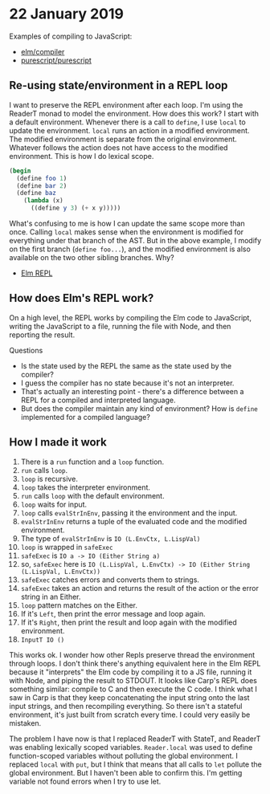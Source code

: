 # 22 January 2019

Examples of compiling to JavaScript:

- [elm/compiler](https://github.com/elm/compiler/blob/a6568a63f3ffc4defdb608d180b23a0113a89342/compiler/src/Generate/JavaScript/Builder.hs)
- [purescript/purescript](https://github.com/purescript/purescript/blob/master/src/Language/PureScript/CodeGen/JS.hs)

## Re-using state/environment in a REPL loop

I want to preserve the REPL environment after each loop.
I'm using the ReaderT monad to model the environment.
How does this work?
I start with a default environment.
Whenever there is a call to `define`, I use `local` to update the environment.
`local` runs an action in a modified environment.
The modified environment is separate from the original environment.
Whatever follows the action does not have access to the modified environment.
This is how I do lexical scope.

```scheme
(begin
  (define foo 1)
  (define bar 2)
  (define baz
    (lambda (x)
      ((define y 3) (+ x y)))))
```

What's confusing to me is how I can update the same scope more than once.
Calling `local` makes sense when the environment is modified for everything under
that branch of the AST.
But in the above example, I modify on the first branch (`define foo...`), and
the modified environment is also available on the two other sibling branches.
Why?

- [Elm REPL](https://github.com/elm/compiler/blob/master/terminal/src/Repl.hs)

## How does Elm's REPL work?

On a high level, the REPL works by compiling the Elm code to JavaScript, writing
the JavaScript to a file, running the file with Node, and then reporting the
result.

Questions

- Is the state used by the REPL the same as the state used by the compiler?
- I guess the compiler has no state because it's not an interpreter.
- That's actually an interesting point - there's a difference between a REPL for
  a compiled and interpreted language.
- But does the compiler maintain any kind of environment? How is `define` 
  implemented for a compiled language?

## How I made it work

1. There is a `run` function and a `loop` function.
1. `run` calls `loop`.
1. `loop` is recursive.
1. `loop` takes the interpreter environment.
1. `run` calls `loop` with the default environment.
1. `loop` waits for input.
1. `loop` calls `evalStrInEnv`, passing it the environment and the input.
1. `evalStrInEnv` returns a tuple of the evaluated code and the modified 
environment.
1. The type of `evalStrInEnv` is `IO (L.EnvCtx, L.LispVal)`
1. `loop` is wrapped in `safeExec`
1. `safeExec` is `IO a -> IO (Either String a)`
1. so, `safeExec` here is `IO (L.LispVal, L.EnvCtx) -> IO (Either String (L.LispVal, L.EnvCtx))`
1. `safeExec` catches errors and converts them to strings.
1. `safeExec` takes an action and returns the result of the action or the error 
string in an Either.
1. `loop` pattern matches on the Either.
1. If it's `Left`, then print the error message and loop again.
1. If it's `Right`, then print the result and loop again with the modified 
environment.
1. `InputT IO ()`

This works ok. 
I wonder how other Repls preserve thread the environment through loops.
I don't think there's anything equivalent here in the Elm REPL because it 
"interprets" the Elm code by compiling it to a JS file, running it with Node,
and piping the result to STDOUT.
It looks like Carp's REPL does something similar: compile to C and then execute
the C code.
I think what I saw in Carp is that they keep concatenating the input string onto
the last input strings, and then recompiling everything.
So there isn't a stateful environment, it's just built from scratch every time.
I could very easily be mistaken.

The problem I have now is that I replaced ReaderT with StateT, and ReaderT was 
enabling lexically scoped variables.
`Reader.local` was used to define function-scoped variables without polluting the
global environment.
I replaced `local` with `put`, but I think that means that all calls to `let` 
pollute the global environment.
But I haven't been able to confirm this.
I'm getting variable not found errors when I try to use let.
